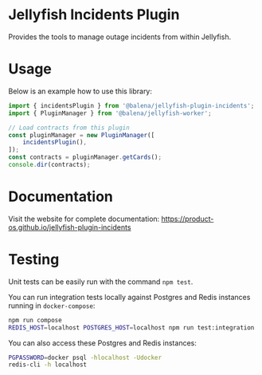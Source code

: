 # Jellyfish Incidents Plugin

Provides the tools to manage outage incidents from within Jellyfish.

# Usage

Below is an example how to use this library:

```typescript
import { incidentsPlugin } from '@balena/jellyfish-plugin-incidents';
import { PluginManager } from '@balena/jellyfish-worker';

// Load contracts from this plugin
const pluginManager = new PluginManager([
	incidentsPlugin(),
]);
const contracts = pluginManager.getCards();
console.dir(contracts);
```

# Documentation

Visit the website for complete documentation: https://product-os.github.io/jellyfish-plugin-incidents

# Testing

Unit tests can be easily run with the command `npm test`.

You can run integration tests locally against Postgres and Redis instances running in `docker-compose`:
```bash
npm run compose
REDIS_HOST=localhost POSTGRES_HOST=localhost npm run test:integration
```

You can also access these Postgres and Redis instances:
```bash
PGPASSWORD=docker psql -hlocalhost -Udocker
redis-cli -h localhost
```
